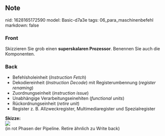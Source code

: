 ## Note
nid: 1628165172590
model: Basic-d7a3e
tags: 06_para_maschinenbefehl
markdown: false

### Front
Skizzieren Sie grob einen <b>superskalaren Prozessor</b>. Benennen
Sie auch die Komponenten.

### Back
<div>
  <div>
    <ul>
      <li>Befehlsholeinheit (<em>Instruction Fetch</em>)
      <li>Dekodiereinheit (<em>Instruction Decode</em>) mit
      Registerumbennung (<em>register renaming</em>)
      <li>Zuordnungseinheit (<em>instruction issue</em>)
      <li>Unabhängige Verarbeitungseinehiten (<em>functional
      units</em>)
      <li>Rückordnungseinheit (<em>retire unit</em>)
      <li>Register z. B. Allzweckregister, Multimediaregister und
      Spezialregister
    </ul>
  </div>
</div>
<div>
  <b>Skizze:</b>
</div>
<div><img src=
paste-fb822c5207ceeda59487a7a75780152221387b20.jpg></div>
<div>
  (in rot Phasen der Pipeline. Retire ähnlich zu Write back)
</div>
